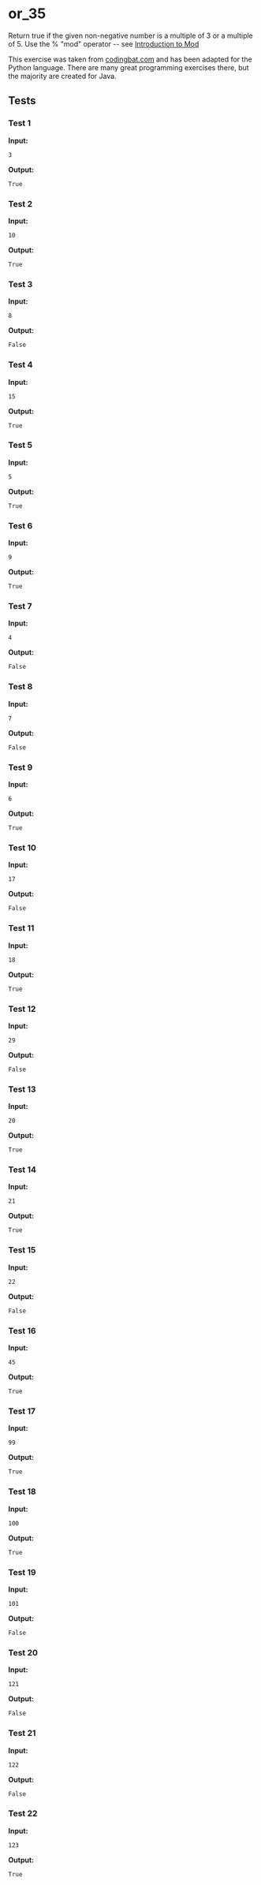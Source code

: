 # or_35




Return true if the given non-negative number is a multiple of 3 or a multiple of 5. Use the % "mod" operator -- see <a href=/doc/practice/mod-introduction.html>Introduction to Mod</a>

This exercise was taken from [codingbat.com](https://codingbat.com/prob/p112564) and has been adapted for the Python language. There are many great programming exercises there, but the majority are created for Java.






## Tests
### Test 1
**Input:**
```
3
```
**Output:**
```
True
```
### Test 2
**Input:**
```
10
```
**Output:**
```
True
```
### Test 3
**Input:**
```
8
```
**Output:**
```
False
```
### Test 4
**Input:**
```
15
```
**Output:**
```
True
```
### Test 5
**Input:**
```
5
```
**Output:**
```
True
```
### Test 6
**Input:**
```
9
```
**Output:**
```
True
```
### Test 7
**Input:**
```
4
```
**Output:**
```
False
```
### Test 8
**Input:**
```
7
```
**Output:**
```
False
```
### Test 9
**Input:**
```
6
```
**Output:**
```
True
```
### Test 10
**Input:**
```
17
```
**Output:**
```
False
```
### Test 11
**Input:**
```
18
```
**Output:**
```
True
```
### Test 12
**Input:**
```
29
```
**Output:**
```
False
```
### Test 13
**Input:**
```
20
```
**Output:**
```
True
```
### Test 14
**Input:**
```
21
```
**Output:**
```
True
```
### Test 15
**Input:**
```
22
```
**Output:**
```
False
```
### Test 16
**Input:**
```
45
```
**Output:**
```
True
```
### Test 17
**Input:**
```
99
```
**Output:**
```
True
```
### Test 18
**Input:**
```
100
```
**Output:**
```
True
```
### Test 19
**Input:**
```
101
```
**Output:**
```
False
```
### Test 20
**Input:**
```
121
```
**Output:**
```
False
```
### Test 21
**Input:**
```
122
```
**Output:**
```
False
```
### Test 22
**Input:**
```
123
```
**Output:**
```
True
```

